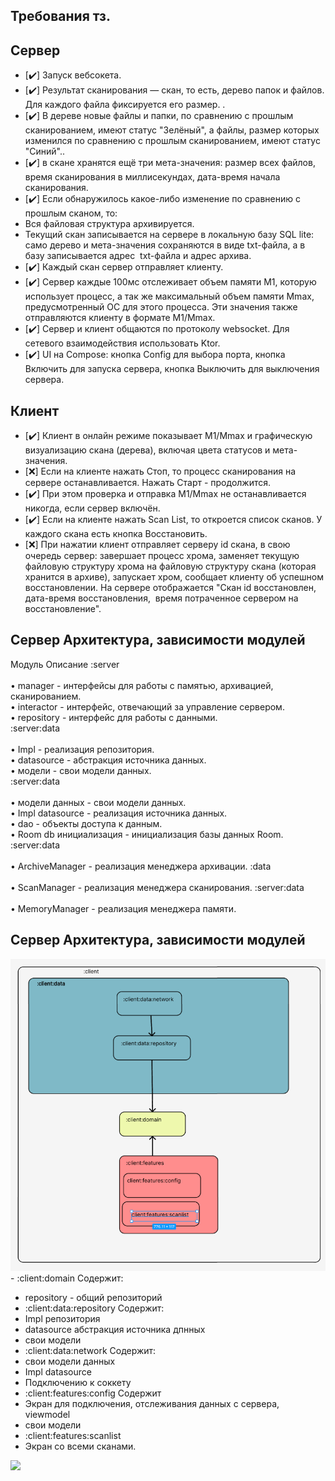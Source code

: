 ## Требования тз.

## Сервер

- [✔️] Запуск вебсокета.
- [✔️] Результат сканирования — скан, то есть, дерево папок и файлов. Для каждого файла фиксируется его размер. .
- [✔️] В дереве новые файлы и папки, по сравнению с прошлым сканированием, имеют статус "Зелёный", а файлы, размер которых изменился по сравнению с прошлым сканированием, имеют статус "Синий"..
- [✔️] в скане хранятся ещё три мета-значения: размер всех файлов, время сканирования в миллисекундах, дата-время начала сканирования. 
- [✔️] Если обнаружилось какое-либо изменение по сравнению с прошлым сканом, то:
- Вся файловая структура архивируется. 
- Текущий скан записывается на сервере в локальную базу SQL lite: само дерево и мета-значения сохраняются в виде txt-файла, а в базу записывается адрес  txt-файла и адрес архива. 
- [✔️] Каждый скан сервер отправляет клиенту.
- [✔️] Сервер каждые 100мс отслеживает объем памяти М1, которую использует процесс, а так же максимальный объем памяти Мmax, предусмотренный ОС для этого процесса. Эти значения также отправляются клиенту в формате M1/Mmax.
- [✔️] Сервер и клиент общаются по протоколу websocket. Для сетевого взаимодействия использовать Ktor.
- [✔️] UI на Compose: кнопка Config для выбора порта, кнопка Включить для запуска сервера, кнопка Выключить для выключения сервера. 
## Клиент
- [✔️] Клиент в онлайн режиме показывает M1/Mmax и графическую визуализацию скана (дерева), включая цвета статусов и мета-значения.
- [❌] Если на клиенте нажать Стоп, то процесс сканирования на сервере останавливается. Нажать Старт - продолжится.
- [✔️] При этом проверка и отправка M1/Mmax не останавливается никогда, если сервер включён.
- [✔️] Если на клиенте нажать Scan List, то откроется список сканов. У каждого скана есть кнопка Восстановить.
- [❌] При нажатии клиент отправляет серверу id скана, в свою очередь сервер: завершает процесс хрома, заменяет текущую файловую структуру хрома на файловую структуру скана (которая хранится в архиве), запускает хром, сообщает клиенту об успешном восстановлении. На сервере отображается "Скан id восстановлен, дата-время восстановления,  время потраченное сервером на восстановление".

## Сервер Архитектура, зависимости модулей

Модуль	Описание
:server
<br><br> • manager - интерфейсы для работы с памятью, архивацией, сканированием.<br> • interactor - интерфейс, отвечающий за управление сервером.<br> • repository - интерфейс для работы с данными.	
:server:data
<br><br> • Impl - реализация репозитория.<br> • datasource - абстракция источника данных.<br> • модели - свои модели данных.	
:server:data
<br><br> • модели данных - свои модели данных.<br> • Impl datasource - реализация источника данных.<br> • dao - объекты доступа к данным.<br> • Room db инициализация - инициализация базы данных Room.	
:server:data
<br><br> • ArchiveManager - реализация менеджера архивации.	
:data
<br><br> • ScanManager - реализация менеджера сканирования.	
:server:data
<br><br> • MemoryManager - реализация менеджера памяти.	


## Сервер Архитектура, зависимости модулей
<img src="/assets/client_arch.png" width="1080"/>
- :client:domain 
Содержит:
 
 - repository - общий репозиторий
- :client:data:repository
Содержит:
 - Impl репозитория
 - datasource абстракция источника дпнных
 - свои модели
- :client:data:network
Содержит:
 - свои модели данных
 - Impl datasource
 - Подключению к соккету
- :client:features:config
  Содержит
 - Экран для подключения, отслеживания данных с сервера, viewmodel
 - свои модели
- :client:features:scanlist
 - Экран со всеми сканами.







  

<img src="/assets/img_home_tab_actors.png" width="200"/>

